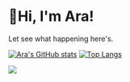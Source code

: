 # 🚩Hi, I'm Ara! 

Let see what happening here's.

<!---
araanv/araanv is a ✨ special ✨ repository because its `README.md` (this file) appears on your GitHub profile.
You can click the Preview link to take a look at your changes.
--->

[![Ara's GitHub stats](https://github-readme-stats.vercel.app/api?username=araanv&count_private=true&show_icons=true&line_height=20)](https://github.com/araanv/github-readme-stats)
[![Top Langs](https://github-readme-stats.vercel.app/api/top-langs/?username=araanv&layout=compact&line_height=30)](https://github.com/araanv/github-readme-stats)

![](https://komarev.com/ghpvc/?username=araanv&color=red&style=flat)
